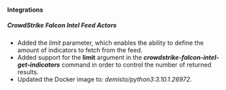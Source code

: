 
#### Integrations
##### CrowdStrike Falcon Intel Feed Actors
- Added the *limit* parameter, which enables the ability to define the amount of indicators to fetch from the feed.
- Added support for the **limit** argument in the ***crowdstrike-falcon-intel-get-indicators*** command in order to control the number of returned results.
- Updated the Docker image to: *demisto/python3:3.10.1.26972*.
